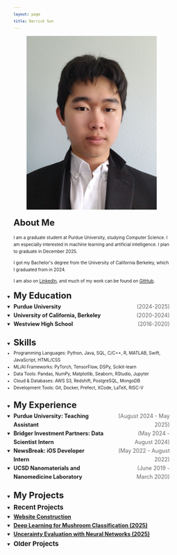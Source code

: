```yaml
---
layout: page
title: Derrick Sun
---
```


<style>
  /* Global font size controls */
  body {
    font-size: 10px; /* Base font size for body text */
    line-height: 1.6; /* Improved readability */
  }
  
  /* Heading sizes */
  h1 { font-size: 2.5em; } /* 40px */
  h2 { font-size: 2em; }   /* 32px */
  h3 { font-size: 1.5em; } /* 24px */
  h4 { font-size: 1.25em; } /* 20px */
  h5 { font-size: 1.1em; }  /* 17.6px */
  h6 { font-size: 1em; }    /* 16px */
  
  /* Paragraph and list text */
  p, li, div {
    font-size: 1em; /* 16px - matches body */
  }
  
  /* Links */
  a {
    font-size: inherit;
  }
  
  /* Inline display for specific elements */
  h2, h3, h4 {
    display: inline;
  }
  
  /* Special styling for experience h4 elements to align dates to the right */
  .experience-section h4 {
    display: flex !important;
    justify-content: space-between;
    align-items: center;
    width: 100%;
    margin: 0;
  }
  
  /* Special styling for education h4 elements to align dates to the right */
  .education-section h4 {
    display: flex !important;
    justify-content: space-between;
    align-items: center;
    width: 100%;
    margin: 0;
  }
  
  /* Ensure summary elements work properly with the flexbox layout */
  .experience-section summary {
    cursor: pointer;
    width: 100%;
  }
  
  /* Style for the job title part */
  .experience-section h4 .job-title {
    display: inline-block;
    text-align: left;
  }
  
  /* Style for the date part */
  .experience-section h4 .job-date {
    display: inline-block;
    text-align: right;
    color: #666;
    font-weight: normal;
    margin-left: 25px;
    float: right;
  }
  
  /* Style for the education title part */
  .education-section h4 .job-title {
    display: inline-block;
    text-align: left;
  }
  
  /* Style for the education date part */
  .education-section h4 .job-date {
    display: inline-block;
    text-align: right;
    color: #666;
    font-weight: normal;
    margin-left: 25px;
    float: right;
  }
  
  /* Projects section styling to match experience section */
  .projects-section summary {
    cursor: pointer;
    width: 100%;
  }
  
  /* Education section styling to match projects section */
  .education-section summary {
    cursor: pointer;
    width: 100%;
  }
  
  /* Skills section styling to match other sections */
  .skills-section summary {
    cursor: pointer;
    width: 100%;
  }
  
  /* Normalize skills list spacing for consistent dropdown behavior */
  .skills-section ul {
    margin: 0;
    padding: 0;
  }
  
  .skills-section li {
    margin: 0;
    padding: 0;
  }
  
  /* Ensure default dropdown arrows are visible */
  summary::-webkit-details-marker {
    display: inline-block !important;
    color: inherit;
  }
  
  summary::marker {
    display: inline-block !important;
    color: inherit;
  }
  
  /* Alternative approach: force arrow display */
  details summary {
    list-style: disclosure-closed;
  }
  
  details[open] summary {
    list-style: disclosure-open;
  }
</style>


<p align="center">
<img src="./images/selfInSuit.jpg" alt="image of me" style="width:300px;"/>
</p>

## About Me

I am a graduate student at Purdue University, studying Computer Science. I am especially interested in machine learning and artificial intelligence. I plan to graduate in December 2025.

I got my Bachelor's degree from the University of California Berkeley, which I graduated from in 2024.

I am also on <a href="https://www.linkedin.com/in/derrick-sun-052130228/">LinkedIn</a>, and much of my work can be found on <a href="https://github.com/DerrickhSun">GitHub</a>.


<details open class="education-section">
  <summary><h2>My Education</h2></summary>

  <details>
    <summary>
      <h4><span class="job-title">Purdue University</span><span class="job-date">(2024-2025)</span></h4>
    </summary>
    <div style="text-align: justify">
    I am a Master's student at Purdue University studying Computer Science. I plan to graduate in December 2025. At Purdue, I have focused mainly on studying AI and machine learning, with a lesser emphasis on computer security, distributed systems, and compilers.</div>
  </details>

  <details>
    <summary>
      <h4><span class="job-title">University of California, Berkeley</span><span class="job-date">(2020-2024)</span></h4>
    </summary>
    <div style="text-align: justify">
    I earned my Bachelor's degree from the University of California, Berkeley, where I did a double major in Computer Science and Applied Math. As a Computer Science major, I focused on machine learning, AI, and algorithms. I also participated in in-context model research.<br><br>As a Applied Math major, I also studied statistics and data science.
    </div>
  </details>

  <details>
    <summary>
      <h4><span class="job-title">Westview High School</span><span class="job-date">(2016-2020)</span></h4>
    </summary>
    <div style="text-align: justify">
    I attended Westview High School.
    </div>
  </details>
</details>
<br>


<details open class="skills-section">
  <summary><h2>Skills</h2></summary>

  <ul class=skilllist>
        <li>Programming Languages: Python, Java, SQL, C/C++, R, MATLAB, Swift, JavaScript, HTML/CSS</li>
        <li>ML/AI Frameworks: PyTorch, TensorFlow, DSPy, Scikit-learn</li>
        <li>Data Tools: Pandas, NumPy, Matplotlib, Seaborn, RStudio, Jupyter</li>
        <li>Cloud & Databases: AWS S3, Redshift, PostgreSQL, MongoDB</li>
        <li>Development Tools: Git, Docker, Prefect, XCode, LaTeX, RISC-V</li>
      </ul>
</details>
<br>

<details open class="experience-section">
  <summary>
    <h2> My Experience </h2>
  </summary>

  <details>
    <summary>
      <h4><span class="job-title">Purdue University: Teaching Assistant</span><span class="job-date">(August 2024 - May 2025)</span></h4>
    </summary>
    <div style="text-align: justify">
    I worked as a graduate teacher's assistant at Purdue University for CS 361 (Great Issues In Computer Science) and 
    CS 182 (Foundations of Computer Science). As a GTA, I designed grading rubrics, led undergraduate assistants in 
    grading assignments, and provided consistent professional correspondence with students and the professors in a 
    timely manner.</div>
  </details>

  <details>
    <summary>
      <h4><span class="job-title">Bridger Investment Partners: Data Scientist Intern</span><span class="job-date">(May 2024 - August 2024)</span></h4>
    </summary>
    <div style="text-align: justify">
    I interned with Bridger Investment Partners, an investment firm that focuses on mortgages. 
    I worked as a data scientist, using Prefect to automate their data processing. 
    I also analyzed mortgage data from AWS S3 and Redshift using Python, SQL, and statistics.</div>
  </details>

  <details>
    <summary>
      <h4><span class="job-title">NewsBreak: iOS Developer Intern</span><span class="job-date">(May 2022 - August 2022)</span></h4>
    </summary>
    <div style="text-align: justify">
    I interned at NewsBreak, a company that focuses on providing news tailored to a user's 
    location and interests through their mobile app, NewsBreak, under my mentor, Zhengwen Wang. I worked as a front-end programmer for the NewsBreak iOS app, where I used XCode to design a part of the app and became proficient in Swift, data fetching, and programmatic coding in UIKit. The part I designed will be released as the discover-search page of the app.</div>
  </details>

  <details>
    <summary>
      <h4><span class="job-title">UCSD Nanomaterials and Nanomedicine Laboratory</span><span class="job-date">(June 2019 - March 2020)</span></h4>
    </summary>
    <div style="text-align: justify">
    I interned at UCSD as a Research Analyst Intern. I implemented modern cell membrane coating technology, including cell counting, pating, culturing, and membrane derivation procedures. I made use of lab equipment such as autoclaves and pipettes. Our results were published in an academic journal: "<a href="https://doi.org/10.1002/btm2.10187">Cartilage-targeting ultrasmall lipid-polymer hybrid nanoparticles for the prevention of cartilage degradation</a>," <i>Bioengineering & Translational Medicine, 2021; 6; e10187.</i></div>
  </details>
</details>
<br>


<details open class="projects-section">
  <summary><h2>My Projects</h2></summary>

  <details open class="projects-section">
    <summary><h3>Recent Projects</h3></summary>

  <details>
    <summary>
      <h4><a href="https://github.com/DerrickhSun/DerrickhSun.github.io">Website Construction</a></h4>
    </summary>
    <div style="text-align: justify">
    This webpage was coded with a mix of markdown, HTML, and Javascript, as well a Bootstrap theme from <a href="https://github.com/nicolas-van/bootstrap-4-github-pages">here</a>. While I have continuously modified the page, it was last modified August 19th, 2025.
    </div>
  </details>

  <details>
    <summary>
      <h4><a href="https://github.com/DerrickhSun/MushroomProject">Deep Learning for Mushroom Classification (2025)</a></h4>
    </summary>
    <div style="text-align: justify">
    I developed neural network models and assisted in the development of decision tree and naive bayes models to classify mushroom edibility, and was able to achieve over 90% accuracy on all three. I also helped apply LIME to enhance model interpretability, which showed smell was one of the most dominant factors.</div>
  </details>

  <details>
    <summary>
      <h4><a href="https://github.com/DerrickhSun/Uncertainty-Project">Uncerainty Evaluation with Neural Networks (2025)</a></h4>
    </summary>
    <div style="text-align: justify">
    I trained neural networks to estimate uncertainty in Walmart sales forecasts, evaluating model performance using quantile calibration error curves. I developed a neural network capable of predicting uncertainty within a 10% margin of error.</div>
  </details>
</details>

<details class="projects-section">
  <summary><h3>Older Projects</h3>
  </summary>

  <details>
    <summary>
      <h4><a href="https://su23-11-57a34b75dce1.herokuapp.com/">County Representatives Website (2023)</a></h4>
    </summary>
    <div style="text-align: justify">
      I wrote the code for an app that allows for the viewing of representatives of counties in the United States. Counties can be looked up by either name or by clicking on a map of the United States. News articles relevant to certain representatives can also be added. The code is written in a mix of Ruby, JavaScript, HTML, and CSS. Testing was done with Cucumber and Rubocop. I had two collaborators when writing this code.
    </div>
  </details>

  <details>
    <summary>
      <h4><a href="https://github.com/DerrickhSun/ProjectArk">Project Ark (2018)</a></h4>
    </summary>
    <div style="text-align: justify">
      A simple video game I made using inspiration from various other games. I started this game as a tool to practice my Java skills. The game is run from the driver file in src.
    </div>
  </details>
</details>